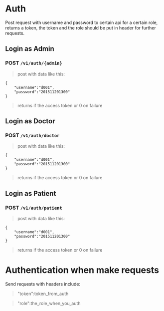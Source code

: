 # Auth
Post request with username and password to certain api for a certain role, returns a token, the token and the role should be put in header for further requests.

## Login as Admin

### POST `/v1/auth/{admin}`
> post with data like this:

```
{
    "username":"d001",
    "password":"201511201300"
}
```

> returns if the access token or 0 on failure

## Login as Doctor

### POST `/v1/auth/doctor`
> post with data like this:
```
{
    "username":"d001",
    "password":"201511201300"
}
```
> returns if the access token or 0 on failure


## Login as Patient

### POST `/v1/auth/patient`
> post with data like this:

```
{
    "username":"d001",
    "password":"201511201300"
}
```
> returns if the access token or 0 on failure

# Authentication when make requests
Send requests with headers include:
> "token":token_from_auth

> "role":the_role_when_you_auth
